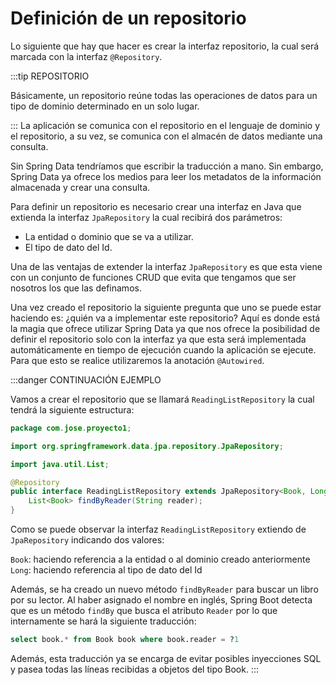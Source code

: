 # Definición de un repositorio
Lo siguiente que hay que hacer es crear la interfaz repositorio, la cual será marcada con la interfaz ``@Repository``.

:::tip REPOSITORIO


Básicamente, un repositorio reúne todas las operaciones de datos para un tipo de dominio determinado en un solo lugar.

:::
La aplicación se comunica con el repositorio en el lenguaje de dominio y el repositorio, a su vez, se comunica con el almacén de datos mediante una consulta.

Sin Spring Data tendríamos que escribir la traducción a mano. Sin embargo, Spring Data ya ofrece los medios para leer los metadatos de la información almacenada y crear una consulta.

Para definir un repositorio es necesario crear una interfaz en Java que extienda la interfaz ``JpaRepository`` la cual recibirá dos parámetros:

* La entidad o dominio que se va a utilizar.
* El tipo de dato del Id.

Una de las ventajas de extender la interfaz ``JpaRepository`` es que esta viene con un conjunto de funciones CRUD que evita que tengamos que ser nosotros los que las definamos.

Una vez creado el repositorio la siguiente pregunta que uno se puede estar haciendo es: ¿quién va a implementar este repositorio? Aquí es donde está la magia que ofrece utilizar Spring Data ya que nos ofrece la posibilidad de definir el repositorio solo con la interfaz ya que esta será implementada automáticamente en tiempo de ejecución cuando la aplicación se ejecute. Para que esto se realice utilizaremos la anotación ``@Autowired``.

:::danger CONTINUACIÓN EJEMPLO

Vamos a crear el repositorio que se llamará ``ReadingListRepository`` la cual tendrá la siguiente estructura:

```java title="ReadingListRepository.java"	
package com.jose.proyecto1;

import org.springframework.data.jpa.repository.JpaRepository;

import java.util.List;

@Repository
public interface ReadingListRepository extends JpaRepository<Book, Long> {
    List<Book> findByReader(String reader);
}

```
Como se puede observar la interfaz ``ReadingListRepository`` extiendo de ``JpaRepository`` indicando dos valores:

``Book``: haciendo referencia a la entidad o al dominio creado anteriormente
``Long``: haciendo referencia al tipo de dato del Id

Además, se ha creado un nuevo método ``findByReader`` para buscar un libro por su lector. Al haber asignado el nombre en inglés, Spring Boot detecta que es un método ``findBy`` que busca el atributo ``Reader`` por lo que internamente se hará la siguiente traducción:

```sql
select book.* from Book book where book.reader = ?1
```

Además, esta traducción ya se encarga de evitar posibles inyecciones SQL y pasea todas las líneas recibidas a objetos del tipo Book.
:::